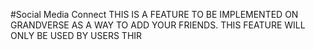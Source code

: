#Social Media Connect
THIS IS A FEATURE TO BE IMPLEMENTED ON GRANDVERSE AS A WAY TO ADD YOUR FRIENDS. THIS FEATURE WILL ONLY BE USED BY USERS THIR
